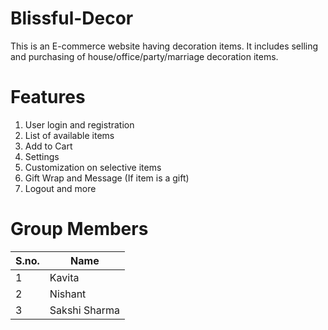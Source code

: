 # Blissful-Decor

This is an E-commerce website having decoration items. It includes selling and purchasing of house/office/party/marriage decoration items.


# Features

1. User login and registration 
2. List of available items
3. Add to Cart 
4. Settings
5. Customization on selective items
6. Gift Wrap and Message (If item is a gift)
7. Logout and more

# Group Members

S.no.| Name
---- | -------
1    | Kavita
2    | Nishant
3    | Sakshi Sharma
